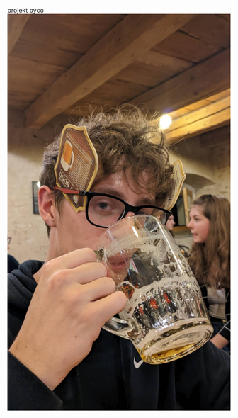 projekt pyco![311052755_479750230567375_8487577838634141439_n](README.assets/311052755_479750230567375_8487577838634141439_n.jpg)